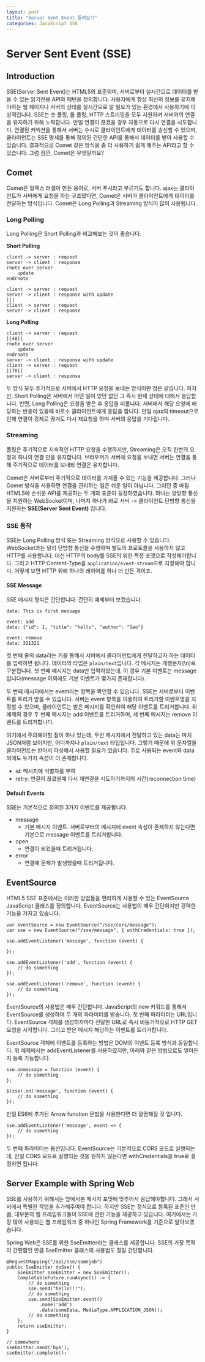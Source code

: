 ```yaml
---
layout: post
title: "Server Sent Event 둘러보기"
categories: JavaScript SSE
---
```


# Server Sent Event (SSE)

## Introduction

SSE(Server Sent Event)는 HTML5의 표준의며, 서버로부터 실시간으로 데이터를 받을 수 있는 읽기전용 API와 패턴을 정의합니다. 사용자에게 항상 최신의 정보를 유지해야하는 웹 페이지나 서버의 상태를 실시간으로 알 필요가 있는 환경에서 사용하기에 이상적입니다. SSE는 숏 폴링, 롤 폴링, HTTP 스트리밍을 모두 지원하며 서버와의 연결을 유지하기 위해 노력합니다. 만일 연결이 끊겼을 경우 자동으로 다시 연결을 시도합니다. 연결된 커넥션을 통해서 서버는 수시로 클라이언트에게 데이터를 송신할 수 있으며, 클라이언트는 SSE 명세를 통해 정의된 간단한 API를 통해서 데이터를 받아 사용할 수 있습니다.
결과적으로 Comet 같은 방식을 좀 더 사용하기 쉽게 해주는 API라고 할 수 있습니다.
그럼 잠깐, Comet은 무엇일까요?

## Comet

Comet은 알렉스 러셀이 만든 용어로, 서버 푸시라고 부르기도 합니다. ajax는 클라이언트가 서버에게 요청을 하는 구조였다면, Comet은 서버가 클라이언트에게 데이터를 전달하는 방식입니다.
Comet은 Long Polling과 Streaming 방식이 많이 사용됩니다.

### Long Polling

Long Polling은 Short Polling과 비교해보는 것이 좋습니다.

**Short Polling**

```
client -> server : request                                                         
server -> client : response
rnote over server
    update
endrnote

client -> server : request
server -> client : response with update
|||
client -> server : request
server -> client : response
```

**Long Polling**

```
client -> server : request
||40||
rnote over server
    update
endrnote
server -> client : response with update
client -> server : request
||70||
server -> client : response
```

두 방식 모두 주기적으로 서버에서 HTTP 요청을 보내는 방식이란 점은 같습니다.
하지만, Short Polling은 서버에서 어떤 일이 있던 없던 그 즉시 현재 상태에 대해서 응답합니다.
반면, Long Polling은 요청을 받은 후 응답을 미룹니다. 서버에서 해당 요청에 해당하는 반응이 있을때 비로소 클라이언트에게 응답을 합니다. 만일 ajax의 timeout으로 인해 연결이 강제로 끊겨도 다시 재요청을 하며 서버의 응답을 기다립니다.

### Streaming

폴링은 주기적으로 지속적인 HTTP 요청을 수행하지만, Streaming은 오직 한번의 요청과 하나의 연결 만을 유지합니다. 브라우저가 서버에 요청을 보내면 서버는 연결을 통해 주기적으로 데이터를 보내되 연결은 유지합니다.

Comet은 서버로부터 주기적으로 데이터를 가져올 수 있는 기능을 제공합니다. 그러나 Comet 방식을 사용하면  연결을 관리하는 일은 쉬운 일이 아닙니다. 그러던 중 마침 HTML5에 손쉬운 API를 제공하는 두 개의 표준이 등장하였습니다. 하나는 양방향 통신을 지원하는 WebSocket이며, 나머지 하나가 바로 서버 -> 클라이언트 단방향 통신을 지원하는 **SSE(Server Sent Event)** 입니다.

### SSE 동작

SSE는 Long Polling 방식 또는 Streaming 방식으로 사용할 수 있습니다. WebSocket과는 달리 단방향 통신을 수행하며 별도의 프로토콜을 사용하지 않고 HTTP를 사용합니다. 대신 HTTP의 body를 SSE의 위한 특정 포맷으로 작성해야합니다. 그리고 HTTP Content-Type을 `application/event-stream`으로 지정해야 합니다. 어떻게 보면 HTTP 위에 하나의 레이어를 하나 더 만든 격이죠.

#### SSE Message

SSE 메시지 형식은 간단합니다. 간단히 예제부터 보겠습니다.

```
data: This is first message

event: add
data: {"id": 1, "title": "hello", "author": "Seo"}

event: remove
data: 321321

```

첫 번째 줄의 data라는 키를 통해서 서버에서 클라이언트에게 전달하고자 하는 데이터를 입력하면 됩니다. 데이터의 타입은 `plain/text`입니다. 각 메시지는 개행문자(\n)로 구분됩니다. 첫 번째 메시지는 data만 입력하였는데, 이 경우 기본 이벤트는 message입니다(message 이외에도 기본 이벤트가 몇가지 존재합니다).

두 번째 메시지에서는 event라는 항목을 확인할 수 있습니다. SSE는 서버로부터 이벤트를 트리거 받을 수 있습니다. 서버는 event 항목을 이용하여 트리거할 이벤트명을 지정할 수 있으며, 클라이언트는 받은 메시지를 확인하여 해당 이벤트를 트리거합니다. 위 예제의 경우 두 번째 메시지는 add 이벤트를 트리거하며, 세 번째 메시지는 remove 이벤트를 트리거합니다.

여기에서 주의해야할 점이 하나 있는데, 두번 메시지에서 전달하고 있는 data는 마치 JSON처럼 보이지만, 어디까지나 `plain/text` 타입입니다. 그렇기 때문에 위 문자열을 클라이언트는 받아서 파싱해서 사용할 필요가 있습니다.
주로 사용되는 event와 data 외에도 두가지 속성이 더 존재합니다.

- id: 메시지에 식별자를 부여
- retry: 연결이 끊겼을때 다시 재연결을 시도하기까지의 시간(reconnection time)

#### Default Events

SSE는 기본적으로 정의된 3가지 이벤트를 제공합니다.

- message
    - 기본 메시지 이벤트. 서버로부터의 메시지에 event 속성이 존재하지 않는다면 기본으로  message 이벤트를 트리거합니다.
- open
    - 연결이 되었을때 트리거됩니다.
- error
    - 연결에 문제가 발생했을때 트리거됩니다.



## EventSource

HTML5 SSE 표준에서는 이러한 방법들을 편리하게 사용할 수 있는 EventSource JavaScript 클래스를 정의합니다. EventSource는 사용법이 매우 간단하지만 강력한 기능을 가지고 있습니다.

```
var eventSource = new EventSource("/sse/cors/message");
var sse = new EventSource("/sse/message", { withCredentials: true });

sse.addEventListener('message', function (event) {

});

sse.addEventListener('add', function (event) {
    // do something
});

sse.addEventListener('remove', function (event) {
    // do something
});
```

EventSource의 사용법은 매우 간단합니다. JavaScript의 new 키워드를 통해서 EventSource를 생성하며 두 개의 파라미터를 받습니다. 첫 번째 파라미터는 URL입니다. EventSource 객체를 생성하자마다 전달한 URL로 즉시 비동기적으로 HTTP GET 요청을 시작합니다. 그리고 받은 메시지 해당하는 이벤트를 트리거합니다.

EventSource 객체에 이벤트를 등록하는 방법은 DOM의 이벤트 등록 방식과 동일합니다. 위 예제에서는 addEventListener를 사용하였지만, 아래와 같은 방법으로도 얼마든지 등록 가능합니다.

```
sse.onmessage = function (event) {
    // do something
};

$(sse).on('message', function (event) {
    // do something
});
```

만일 ES6에 추가된 Arrow function 문법을 사용한다면 더 깔끔해질 것 입니다.

```
sse.addEventListener('message', event => {
    // do something
});
```

두 번째 파라미터는 옵션입니다. EventSource는 기본적으로 CORS 모드로 실행되는데, 만일 CORS 모드로 실행되는 것을 원하지 않는다면 withCredentials을 true로 설정하면 됩니다.

## Server Example with Spring Web

SSE를 사용하기 위해서는 앞에서본 메시지 포맷에 맞추어서 응답해야합니다. 그래서 서버에서 특별한 작업을 추가해주여야 합니다. 하지만 SSE는 정식으로 등록된 표준인 만큼, 대부분의 웹 프레임워크들이 SSE에 관한 기능을 제공하고 있습니다. 여기에서는 가장 많이 사용되는 웹 프레임워크 중 하나인 Spring Framework를 기준으로 알아보겠습니다.

Spring Web은 SSE를 위한 SseEmitter라는 클래스를 제공합니다. SSE의 가장 목적이 간편함인 만큼 SseEmitter 클래스의 사용법도 정말 간단합니다.

```
@RequestMapping("/api/sse/somejob")
public SseEmitter doSse() {
    SseEmitter sseEmitter = new SseEmitter();
    CompletableFuture.runAsync(() -> {
        // do something
        sse.send("hello!!!");
        // do something
        sse.send(SseEmitter.event()
            .name('add')
            .data(someData, MediaType.APPLICATION_JSON));
        // do something
    };
    return sseEmitter;
}

// somewhere
sseEmitter.send('bye');
sseEmitter.complete();
```
